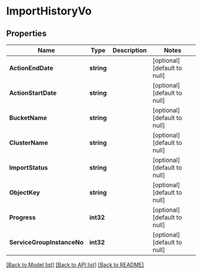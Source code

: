 # ImportHistoryVo

## Properties
Name | Type | Description | Notes
------------ | ------------- | ------------- | -------------
**ActionEndDate** | **string** |  | [optional] [default to null]
**ActionStartDate** | **string** |  | [optional] [default to null]
**BucketName** | **string** |  | [optional] [default to null]
**ClusterName** | **string** |  | [optional] [default to null]
**ImportStatus** | **string** |  | [optional] [default to null]
**ObjectKey** | **string** |  | [optional] [default to null]
**Progress** | **int32** |  | [optional] [default to null]
**ServiceGroupInstanceNo** | **int32** |  | [optional] [default to null]

[[Back to Model list]](../README.md#documentation-for-models) [[Back to API list]](../README.md#documentation-for-api-endpoints) [[Back to README]](../README.md)


